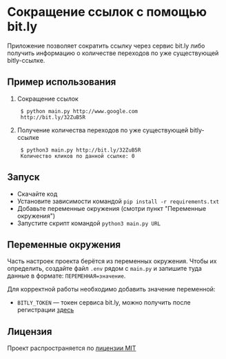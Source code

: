 # Сокращение ссылок с помощью bit.ly

Приложение позволяет сократить ссылку через сервис bit.ly либо получить информацию о количестве переходов по уже существующей bitly-ссылке.

## Пример использования
1. Сокращение ссылок

        $ python main.py http://www.google.com
        http://bit.ly/32ZuB5R

2. Получение количества переходов по уже существующей bitly-ссылке

        $ python3 main.py http://bit.ly/32ZuB5R
        Количество кликов по данной ссылке: 0

## Запуск

- Скачайте код
- Установите зависимости командой `pip install -r requirements.txt`
- Добавьте переменные окружения (смотри пункт "Переменные окружения")
- Запустите скрипт командой `python3 main.py URL`


## Переменные окружения

Часть настроек проекта берётся из переменных окружения. Чтобы их определить, создайте файл `.env` рядом с `main.py` и запишите туда данные в формате: `ПЕРЕМЕННАЯ=значение`.

Для корректной работы необходимо добавить значение переменной:
- `BITLY_TOKEN` — токен сервиса bit.ly, можно получить после регистрации [здесь](https://support.bitly.com/hc/en-us/articles/230647907-How-do-I-find-my-OAuth-access-token-)



## Лицензия
Проект распространяется по [лицензии MIT](https://rem.mit-license.org/)